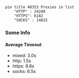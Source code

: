 
```mermaid
pie title 40353 Proxies in list
    "HTTP" : 24248
    "HTTPS": 6182
    "SOCKS" : 14815
```

### Some Info
#### Average Timeout

- mixed: 3.0s
- http: 1.5s
- https: 8.6s
- socks: 6.5s